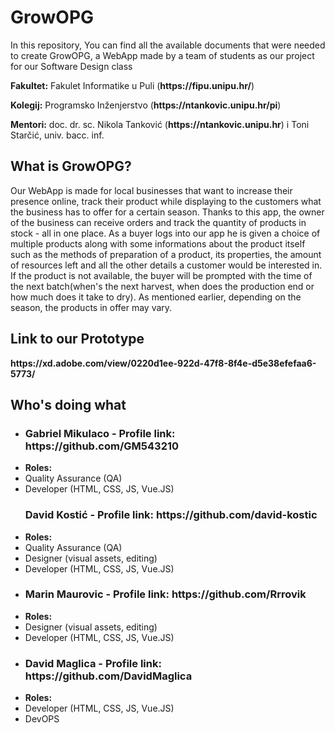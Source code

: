 <h1>GrowOPG</h1>
In this repository, You can find all the available documents that were needed to create GrowOPG, a WebApp made by a team of students as our project for our Software Design class

<p><strong>Fakultet:</strong> Fakulet Informatike u Puli (<strong>https://fipu.unipu.hr/</strong>)</p>
<p><strong>Kolegij:</strong> Programsko Inženjerstvo (<strong>https://ntankovic.unipu.hr/pi</strong>)</p>
<p><strong>Mentori:</strong> doc. dr. sc. Nikola Tanković (<strong>https://ntankovic.unipu.hr</strong>) i Toni Starčić, univ. bacc. inf.</p>

<h2>What is GrowOPG?</h2>
Our WebApp is made for local businesses that want to increase their presence online, track their product while displaying to the customers what the business has to offer for a certain season. Thanks to  this app, the owner of the business can receive orders and track the quantity of products in stock - all in one place. As a buyer logs into our app he is given a choice of multiple products along with some informations about the product itself such as the methods of preparation of a product, its properties, the amount of resources left and all the other details a customer would be interested in. If the product is not available, the buyer will be prompted with the time of the next batch(when's the next harvest, when does the  production end or how much does it take to dry). As mentioned earlier, depending on the season, the products in offer may vary.

<h2>Link to our Prototype</h2>
<strong>https://xd.adobe.com/view/0220d1ee-922d-47f8-8f4e-d5e38efefaa6-5773/</strong>

<h2>Who's doing what</h2>
<ul>
  <li><h3>Gabriel Mikulaco - Profile link: <strong>https://github.com/GM543210</strong></h3></li>
<li><strong>Roles: </strong></li>
   <li>Quality Assurance (QA)</li>
   <li>Developer (HTML, CSS, JS, Vue.JS)</li>

<h3>David Kostić - Profile link: <strong>https://github.com/david-kostic</strong></h3></li>
<li><strong>Roles: </strong></li>
   <li>Quality Assurance (QA)</li>
   <li>Designer (visual assets, editing)</li>
   <li>Developer (HTML, CSS, JS, Vue.JS)</li>

<li><h3>Marin Maurovic - Profile link: <strong>https://github.com/Rrrovik</strong></h3></li>
<li><strong>Roles: </strong></li>
   <li>Designer (visual assets, editing)</li>
   <li>Developer (HTML, CSS, JS, Vue.JS)</li>

<li><h3>David Maglica - Profile link: <strong>https://github.com/DavidMaglica</strong></h3></li>
<li><strong>Roles: </strong></li>
  <li>Developer (HTML, CSS, JS, Vue.JS)</li>
  <li>DevOPS</li>
</ul>
